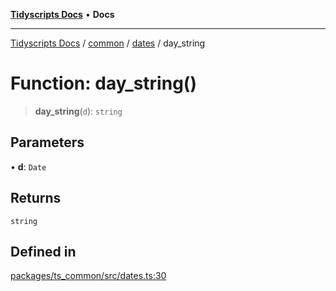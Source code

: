 [**Tidyscripts Docs**](../../../../../README.md) • **Docs**

***

[Tidyscripts Docs](../../../../../globals.md) / [common](../../../README.md) / [dates](../README.md) / day\_string

# Function: day\_string()

> **day\_string**(`d`): `string`

## Parameters

• **d**: `Date`

## Returns

`string`

## Defined in

[packages/ts\_common/src/dates.ts:30](https://github.com/sheunaluko/tidyscripts/blob/master/packages/ts_common/src/dates.ts#L30)

